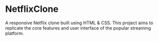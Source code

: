 # NetflixClone
A responsive Netflix clone built using HTML &amp; CSS. This project aims to replicate the core features and user interface of the popular streaming platform.
